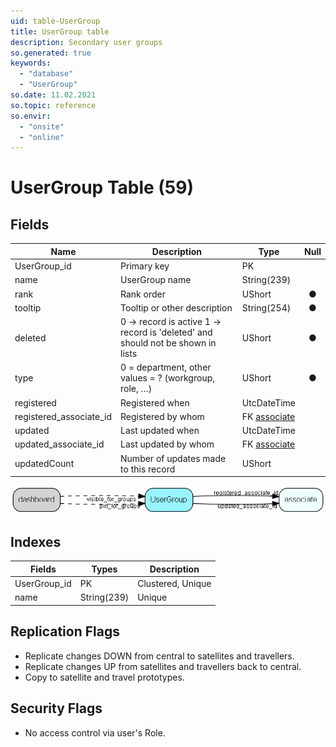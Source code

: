 ```yaml
---
uid: table-UserGroup
title: UserGroup table
description: Secondary user groups
so.generated: true
keywords:
  - "database"
  - "UserGroup"
so.date: 11.02.2021
so.topic: reference
so.envir:
  - "onsite"
  - "online"
---
```


# UserGroup Table (59)

## Fields

| Name | Description | Type | Null |
|------|-------------|------|:----:|
|UserGroup\_id|Primary key|PK| |
|name|UserGroup name|String(239)| |
|rank|Rank order |UShort|&#x25CF;|
|tooltip|Tooltip or other description|String(254)|&#x25CF;|
|deleted|0 -&gt; record is active 1 -&gt; record is &apos;deleted&apos; and should not be shown in lists|UShort|&#x25CF;|
|type|0 = department, other values = ? (workgroup, role, …)|UShort|&#x25CF;|
|registered|Registered when|UtcDateTime| |
|registered\_associate\_id|Registered by whom|FK [associate](associate.md)| |
|updated|Last updated when|UtcDateTime| |
|updated\_associate\_id|Last updated by whom|FK [associate](associate.md)| |
|updatedCount|Number of updates made to this record|UShort| |


![UserGroup table relationship diagram](./media/UserGroup.png)

## Indexes

| Fields | Types | Description |
|--------|-------|-------------|
|UserGroup\_id |PK |Clustered, Unique |
|name |String(239) |Unique |

## Replication Flags

* Replicate changes DOWN from central to satellites and travellers.
* Replicate changes UP from satellites and travellers back to central.
* Copy to satellite and travel prototypes.

## Security Flags

* No access control via user's Role.

